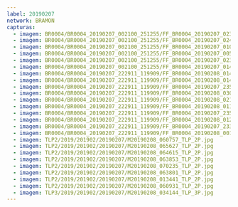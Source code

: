 ```yaml
---
label: 20190207
network: BRAMON
capturas:
  - imagem: BR0004/BR0004_20190207_002100_251255/FF_BR0004_20190207_023737_421_0203776.fits_maxpixel.jpg
  - imagem: BR0004/BR0004_20190207_002100_251255/FF_BR0004_20190207_024559_956_0216320.fits_maxpixel.jpg
  - imagem: BR0004/BR0004_20190207_002100_251255/FF_BR0004_20190207_010721_771_0069120.fits_maxpixel.jpg
  - imagem: BR0004/BR0004_20190207_002100_251255/FF_BR0004_20190207_005422_831_0049664.fits_maxpixel.jpg
  - imagem: BR0004/BR0004_20190207_002100_251255/FF_BR0004_20190207_023057_217_0193792.fits_maxpixel.jpg
  - imagem: BR0004/BR0004_20190207_002100_251255/FF_BR0004_20190207_014854_025_0131328.fits_maxpixel.jpg
  - imagem: BR0004/BR0004_20190207_222911_119909/FF_BR0004_20190208_014114_335_0287488.fits_maxpixel.jpg
  - imagem: BR0004/BR0004_20190207_222911_119909/FF_BR0004_20190208_014155_435_0288512.fits_maxpixel.jpg
  - imagem: BR0004/BR0004_20190207_222911_119909/FF_BR0004_20190207_235711_541_0131584.fits_maxpixel.jpg
  - imagem: BR0004/BR0004_20190207_222911_119909/FF_BR0004_20190208_030518_643_0413440.fits_maxpixel.jpg
  - imagem: BR0004/BR0004_20190207_222911_119909/FF_BR0004_20190208_021007_254_0330752.fits_maxpixel.jpg
  - imagem: BR0004/BR0004_20190207_222911_119909/FF_BR0004_20190208_011851_279_0253952.fits_maxpixel.jpg
  - imagem: BR0004/BR0004_20190207_222911_119909/FF_BR0004_20190207_235701_291_0131328.fits_maxpixel.jpg
  - imagem: BR0004/BR0004_20190207_222911_119909/FF_BR0004_20190208_012521_143_0263680.fits_maxpixel.jpg
  - imagem: BR0004/BR0004_20190207_222911_119909/FF_BR0004_20190207_233550_364_0099584.fits_maxpixel.jpg
  - imagem: BR0004/BR0004_20190207_222911_119909/FF_BR0004_20190208_001101_852_0152320.fits_maxpixel.jpg
  - imagem: TLP2/2019/201902/20190207/M20190208_060757_TLP_2P.jpg
  - imagem: TLP2/2019/201902/20190207/M20190208_065627_TLP_2P.jpg
  - imagem: TLP2/2019/201902/20190207/M20190208_064615_TLP_2P.jpg
  - imagem: TLP2/2019/201902/20190207/M20190208_063853_TLP_2P.jpg
  - imagem: TLP2/2019/201902/20190207/M20190208_070235_TLP_2P.jpg
  - imagem: TLP2/2019/201902/20190207/M20190208_063801_TLP_2P.jpg
  - imagem: TLP2/2019/201902/20190207/M20190208_013441_TLP_2P.jpg
  - imagem: TLP2/2019/201902/20190207/M20190208_060931_TLP_2P.jpg
  - imagem: TLP3/2019/201902/20190207/M20190208_034144_TLP_3P.jpg
---
```

